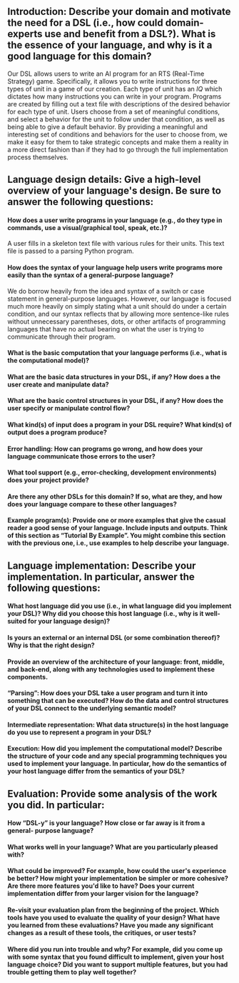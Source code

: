 ## Introduction: Describe your domain and motivate the need for a DSL (i.e., how could domain-experts use and benefit from a DSL?). What is the essence of your language, and why is it a good language for this domain?

Our DSL allows users to write an AI program for an RTS (Real-Time Strategy) game. Specifically,
it allows you to write instructions for three types of unit in a game of our creation. Each
type of unit has an *IQ* which dictates how many instructions you can write in your program.
Programs are created by filling out a text file with descriptions of the desired behavior for
each type of unit. Users choose from a set of meaningful conditions, and select a behavior
for the unit to follow under that condition, as well as being able to give a default behavior.
By providing a meaningful and interesting set of conditions and behaviors for the user to
choose from, we make it easy for them to take strategic concepts and make them a reality in
a more direct fashion than if they had to go through the full implementation process
themselves.

## Language design details: Give a high-level overview of your language's design. Be sure to answer the following questions:

#### How does a user write programs in your language (e.g., do they type in commands, use a visual/graphical tool, speak, etc.)?

A user fills in a skeleton text file with various rules for their units. This text file is
passed to a parsing Python program.

#### How does the syntax of your language help users write programs more easily than the syntax of a general-purpose language?

We do borrow heavily from the idea and syntax of a switch or case statement in
general-purpose languages. However, our language is focused much more heavily on simply
stating what a unit should do under a certain condition, and our syntax reflects that
by allowing more sentence-like rules without unnecessary parentheses, dots, or other
artifacts of programming languages that have no actual bearing on what the user is trying
to communicate through their program.


#### What is the basic computation that your language performs (i.e., what is the computational model)?



#### What are the basic data structures in your DSL, if any? How does a the user create and manipulate data?

#### What are the basic control structures in your DSL, if any? How does the user specify or manipulate control flow?

#### What kind(s) of input does a program in your DSL require? What kind(s) of output does a program produce?

#### Error handling: How can programs go wrong, and how does your language communicate those errors to the user?

#### What tool support (e.g., error-checking, development environments) does your project provide?

#### Are there any other DSLs for this domain? If so, what are they, and how does your language compare to these other languages?


#### Example program(s): Provide one or more examples that give the casual reader a good sense of your language. Include inputs and outputs. Think of this section as “Tutorial By Example”. You might combine this section with the previous one, i.e., use examples to help describe your language.

## Language implementation: Describe your implementation. In particular, answer the following questions:

#### What host language did you use (i.e., in what language did you implement your DSL)? Why did you choose this host language (i.e., why is it well-suited for your language design)?

#### Is yours an external or an internal DSL (or some combination thereof)? Why is that the right design?

#### Provide an overview of the architecture of your language: front, middle, and back-end, along with any technologies used to implement these components.

#### “Parsing”: How does your DSL take a user program and turn it into something that can be executed? How do the data and control structures of your DSL connect to the underlying semantic model?

#### Intermediate representation: What data structure(s) in the host language do you use to represent a program in your DSL?

#### Execution: How did you implement the computational model? Describe the structure of your code and any special programming techniques you used to implement your language. In particular, how do the semantics of your host language differ from the semantics of your DSL?

## Evaluation: Provide some analysis of the work you did. In particular:

#### How “DSL-y” is your language? How close or far away is it from a general- purpose language?

#### What works well in your language? What are you particularly pleased with?

#### What could be improved? For example, how could the user's experience be better? How might your implementation be simpler or more cohesive? Are there more features you'd like to have? Does your current implementation differ from your larger vision for the language?


#### Re-visit your evaluation plan from the beginning of the project. Which tools have you used to evaluate the quality of your design? What have you learned from these evaluations? Have you made any significant changes as a result of these tools, the critiques, or user tests?

#### Where did you run into trouble and why? For example, did you come up with some syntax that you found difficult to implement, given your host language choice? Did you want to support multiple features, but you had trouble getting them to play well together?


